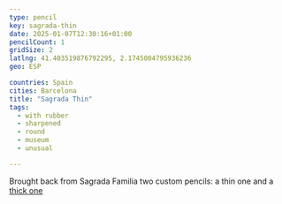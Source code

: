 ```yaml
---
type: pencil
key: sagrada-thin
date: 2025-01-07T12:30:16+01:00
pencilCount: 1
gridSize: 2
latlng: 41.403519876792295, 2.1745004795936236
geo: ESP

countries: Spain
cities: Barcelona
title: "Sagrada Thin"
tags:
  - with rubber
  - sharpened
  - round
  - museum
  - unusual

---
```



Brought back from Sagrada Familia two custom pencils: a thin one and a [thick one](?display=sagrada-thick)